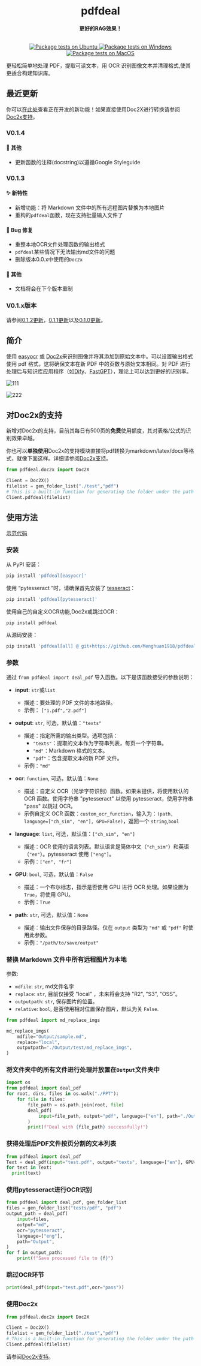 <div align=center>
<h1 aligh="center">
pdfdeal
</h1>

**更好的RAG效果！**

<br>

<a href="https://github.com/Menghuan1918/pdfdeal/actions/workflows/python-test-linux.yml">
  <img src="https://github.com/Menghuan1918/pdfdeal/actions/workflows/python-test-linux.yml/badge.svg?branch=main" alt="Package tests on Ubuntu">
</a>
<a href="https://github.com/Menghuan1918/pdfdeal/actions/workflows/python-test-win.yml">
  <img src="https://github.com/Menghuan1918/pdfdeal/actions/workflows/python-test-win.yml/badge.svg?branch=main" alt="Package tests on Windows">
</a>
<a href="https://github.com/Menghuan1918/pdfdeal/actions/workflows/python-test-mac.yml">
  <img src="https://github.com/Menghuan1918/pdfdeal/actions/workflows/python-test-mac.yml/badge.svg?branch=main" alt="Package tests on MacOS">
</a>

<br>

</div>


更轻松简单地处理 PDF，提取可读文本，用 OCR 识别图像文本并清理格式,使其更适合构建知识库。

## 最近更新

你可以[在此处](https://github.com/users/Menghuan1918/projects/3)查看正在开发的新功能！如果直接使用Doc2X进行转换请参阅[Doc2x支持](./docs/doc2x_cn.md)。

### V0.1.4

#### 🚀 其他

- 更新函数的注释(docstring)以遵循Google Styleguide

### V0.1.3

#### ✨ 新特性

- 新增功能：将 Markdown 文件中的所有远程图片替换为本地图片
- 重构的`pdfdeal`函数，现在支持批量输入文件了

#### 🐛 Bug 修复

- 重整本地OCR文件处理函数的输出格式
- `pdfdeal`某些情况下无法输出md文件的问题
- 删除版本0.0.x中使用的`Doc2x`

#### 🚀 其他

- 文档将会在下个版本重制

### V0.1.x版本

请参阅[0.1.2更新](https://github.com/Menghuan1918/pdfdeal/releases/tag/v0.1.2)，[0.1.1更新](https://github.com/Menghuan1918/pdfdeal/releases/tag/v0.1.1)以及[0.1.0更新](https://github.com/Menghuan1918/pdfdeal/releases/tag/v0.1.0)。

## 简介

使用 [easyocr](https://github.com/JaidedAI/EasyOCR) 或 [Doc2x](./docs/doc2x_cn.md)来识别图像并将其添加到原始文本中。可以设置输出格式使用 pdf 格式，这将确保文本在新 PDF 中的页数与原始文本相同。对 PDF 进行处理后与知识库应用程序（如[Dify](https://github.com/langgenius/dify)、[FastGPT](https://github.com/labring/FastGPT)），理论上可以达到更好的识别率。

![111](https://github.com/Menghuan1918/pdfdeal/assets/122662527/58155389-f846-41fd-9314-1cd86282e66a)

![222](https://github.com/Menghuan1918/pdfdeal/assets/122662527/457036e8-9d78-458a-8a48-763bd33e95f9)

## 对Doc2x的支持

新增对Doc2x的支持，目前其每日有500页的**免费**使用额度，其对表格/公式的识别效果卓越。

你也可以**单独使用**Doc2x的支持模块直接将pdf转换为markdown/latex/docx等格式，就像下面这样。详细请参阅[Doc2x支持](./docs/doc2x_cn.md)。


```python
from pdfdeal.doc2x import Doc2X

Client = Doc2X()
filelist = gen_folder_list("./test","pdf")
# This is a built-in function for generating the folder under the path of all the pdf, you can give any list of the form of the path of the pdf
Client.pdfdeal(filelist)
```

## 使用方法
[示范代码](https://github.com/Menghuan1918/pdfdeal/blob/main/README_CN.md#%E5%B0%86%E6%96%87%E4%BB%B6%E5%A4%B9%E4%B8%AD%E7%9A%84%E6%89%80%E6%9C%89%E6%96%87%E4%BB%B6%E8%BF%9B%E8%A1%8C%E5%A4%84%E7%90%86%E5%B9%B6%E6%94%BE%E7%BD%AE%E5%9C%A8output%E6%96%87%E4%BB%B6%E5%A4%B9%E4%B8%AD)

### 安装
从 PyPI 安装：

```bash
pip install 'pdfdeal[easyocr]'
```

使用 “pytesseract ”时，请确保首先安装了 [tesseract](https://github.com/tesseract-ocr/tesseract)：

```bash
pip install 'pdfdeal[pytesseract]'
```

使用自己的自定义OCR功能,Doc2x或跳过OCR：

```bash
pip install pdfdeal
```

从源码安装：

```bash
pip install 'pdfdeal[all] @ git+https://github.com/Menghuan1918/pdfdeal.git'
```

### 参数
通过 `from pdfdeal import deal_pdf` 导入函数。以下是该函数接受的参数说明：

- **input**: `str`或`list`
  - 描述：要处理的 PDF 文件的本地路径。
  - 示例： `["1.pdf","2.pdf"]`

- **output**: `str`, 可选，默认值：`"texts"`
  - 描述：指定所需的输出类型。选项包括：
    - `"texts"`：提取的文本作为字符串列表，每页一个字符串。
    - `"md"`：Markdown 格式的文本。
    - `"pdf"`：包含提取文本的新 PDF 文件。
  - 示例：`"md"`

- **ocr**: `function`, 可选，默认值：`None`
  - 描述：自定义 OCR（光学字符识别）函数。如果未提供，将使用默认的 OCR 函数。使用字符串 "pytesseract" 以使用 pytesseract，使用字符串 "pass" 以跳过 OCR。
  - 示例自定义 OCR 函数：`custom_ocr_function`，输入为：`(path, language=["ch_sim", "en"], GPU=False)`，返回一个 `string`,`bool`

- **language**: `list`, 可选，默认值：`["ch_sim", "en"]`
  - 描述：OCR 使用的语言列表。默认语言是简体中文（`"ch_sim"`）和英语（`"en"`）。pytesseract 使用 `["eng"]`。
  - 示例：`["en", "fr"]`

- **GPU**: `bool`, 可选，默认值：`False`
  - 描述：一个布尔标志，指示是否使用 GPU 进行 OCR 处理。如果设置为 `True`，将使用 GPU。
  - 示例：`True`

- **path**: `str`, 可选，默认值：`None`
  - 描述：输出文件保存的目录路径。仅在 `output` 类型为 `"md"` 或 `"pdf"` 时使用此参数。
  - 示例：`"/path/to/save/output"`

### 替换 Markdown 文件中所有远程图片为本地

参数:
- `mdfile`: `str`, md文件名字
- `replace`: `str`, 目前仅接受 "local" ，未来将会支持 "R2", "S3", "OSS"。
- `outputpath`: `str`, 保存图片的位置。
- `relative`: `bool`, 是否使用相对位置保存图片，默认为关 `False`.
    
```python
from pdfdeal import md_replace_imgs

md_replace_imgs(
    mdfile="Output/sample.md",
    replace="local",
    outputpath="./Output/test/md_replace_imgs",
)
```

### 将文件夹中的所有文件进行处理并放置在`Output`文件夹中

```python
import os
from pdfdeal import deal_pdf
for root, dirs, files in os.walk("./PPT"):
    for file in files:
        file_path = os.path.join(root, file)
        deal_pdf(
            input=file_path, output="pdf", language=["en"], path="./Output", GPU=True
        )
        print(f"Deal with {file_path} successfully!")
```

### 获得处理后PDF文件按页分割的文本列表

```python
from pdfdeal import deal_pdf
Text = deal_pdf(input="test.pdf", output="texts", language=["en"], GPU=True)
for text in Text:
  print(text)
```

### 使用pytesseract进行OCR识别

```python
from pdfdeal import deal_pdf, gen_folder_list
files = gen_folder_list("tests/pdf", "pdf")
output_path = deal_pdf(
    input=files,
    output="md",
    ocr="pytesseract",
    language=["eng"],
    path="Output",
)
for f in output_path:
    print(f"Save processed file to {f}")
```

### 跳过OCR环节

```python
print(deal_pdf(input="test.pdf",ocr="pass"))
```

### 使用Doc2x


```python
from pdfdeal.doc2x import Doc2X

Client = Doc2X()
filelist = gen_folder_list("./test","pdf")
# This is a built-in function for generating the folder under the path of all the pdf, you can give any list of the form of the path of the pdf
Client.pdfdeal(filelist)
```

请参阅[Doc2x支持](./docs/doc2x_cn.md)。
